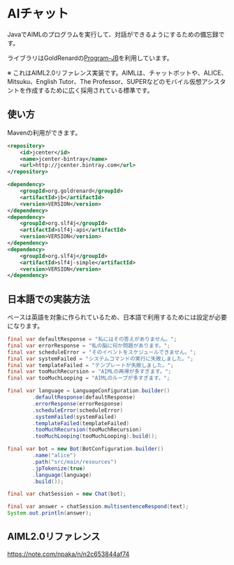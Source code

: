 # AIチャット

JavaでAIMLのプログラムを実行して、対話ができるようにするための備忘録です。

ライブラリはGoldRenardの[Program-JB](https://github.com/GoldRenard/Program-JB)を利用しています。

※ これはAIML2.0リファレンス実装です。AIMLは、チャットボットや、ALICE、Mitsuku、English Tutor、The Professor、SUPERなどのモバイル仮想アシスタントを作成するために広く採用されている標準です。

## 使い方

Mavenの利用ができます。
```xml
<repository>
    <id>jcenter</id>
    <name>jcenter-bintray</name>
    <url>http://jcenter.bintray.com</url>
</repository>

<dependency>
    <groupId>org.goldrenard</groupId>
    <artifactId>jb</artifactId>
    <version>VERSION</version>
</dependency>
<dependency>
    <groupId>org.slf4j</groupId>
    <artifactId>slf4j-api</artifactId>
    <version>VERSION</version>
</dependency>
<dependency>
    <groupId>org.slf4j</groupId>
    <artifactId>slf4j-simple</artifactId>
    <version>VERSION</version>
</dependency>
```

## 日本語での実装方法
ベースは英語を対象に作られているため、日本語で利用するためには設定が必要になります。

```java
final var defaultResponse = "私にはその答えがありません。";
final var errorResponse = "私の脳に何か問題があります。";
final var scheduleError = "そのイベントをスケジュールできません。";
final var systemFailed = "システムコマンドの実行に失敗しました。";
final var templateFailed = "テンプレートが失敗しました。";
final var tooMuchRecursion = "AIMLの再帰が多すぎます。";
final var tooMuchLooping = "AIMLのループが多すぎます。";

final var language = LanguageConfiguration.builder()
        .defaultResponse(defaultResponse)
        .errorResponse(errorResponse)
        .scheduleError(scheduleError)
        .systemFailed(systemFailed)
        .templateFailed(templateFailed)
        .tooMuchRecursion(tooMuchRecursion)
        .tooMuchLooping(tooMuchLooping).build();

final var bot = new Bot(BotConfiguration.builder()
        .name("alice")
        .path("src/main/resources")
        .jpTokenize(true)
        .language(language)
        .build());

final var chatSession = new Chat(bot);

final var answer = chatSession.multisentenceRespond(text);
System.out.println(answer);
```

## AIML2.0リファレンス
https://note.com/npaka/n/n2c653844af74
